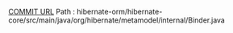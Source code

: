 [COMMIT URL](https://github.com/hibernate/hibernate-orm/commit/d661c3823daaec446300ece792c7b0e44b88870d)
Path : hibernate-orm/hibernate-core/src/main/java/org/hibernate/metamodel/internal/Binder.java